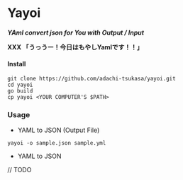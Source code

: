 # Yayoi
***YAml convert json for You with Output / Input***


**XXX 「うっうー！今日はもやしYamlです！！」**


#### Install
```
git clone https://github.com/adachi-tsukasa/yayoi.git
cd yayoi
go build
cp yayoi <YOUR COMPUTER'S $PATH>

```

### Usage
* YAML to JSON (Output File)

`yayoi -o sample.json sample.yml`


* YAML to JSON

// TODO



